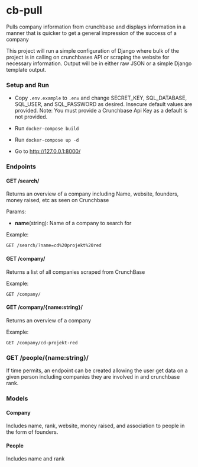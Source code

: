 # cb-pull
Pulls company information from crunchbase and displays information in a manner that is quicker to get a general impression of the success of a company

This project will run a simple configuration of Django where bulk of the project is in calling on crunchbases API or scraping the website for necessary information. Output will be in either raw JSON or a simple Django template output.

### Setup and Run

- Copy `.env.example` to `.env` and change SECRET_KEY, SQL_DATABASE, SQL_USER, and SQL_PASSWORD as desired. Insecure default values are provided. Note: You must provide a Crunchbase Api Key as a default is not provided.

- Run `docker-compose build`

- Run `docker-compose up -d`

- Go to http://127.0.0.1:8000/

### Endpoints

#### GET /search/

Returns an overview of a company including Name, website, founders, money raised, etc as seen on Crunchbase

Params:

 - **name**(string): Name of a company to search for

 Example:
 ```
 GET /search/?name=cd%20projekt%20red
 ```


#### GET /company/

Returns a list of all companies scraped from CrunchBase

Example:
```
GET /company/
```

#### GET /company/{name:string}/

Returns an overview of a company

Example:
```
GET /company/cd-projekt-red
```

### GET /people/{name:string}/

If time permits, an endpoint can be created allowing the user get data on a given person including companies they are involved in and crunchbase rank.


### Models

#### Company

Includes name, rank, website, money raised, and association to people in the form of founders.

#### People

Includes name and rank
